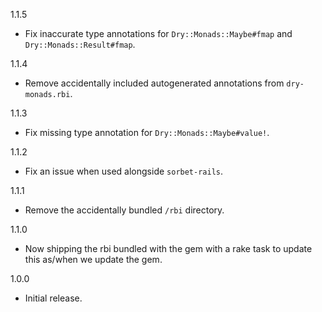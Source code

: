 1.1.5

* Fix inaccurate type annotations for `Dry::Monads::Maybe#fmap` and `Dry::Monads::Result#fmap`.

1.1.4

* Remove accidentally included autogenerated annotations from `dry-monads.rbi`.

1.1.3

* Fix missing type annotation for `Dry::Monads::Maybe#value!`.

1.1.2

* Fix an issue when used alongside `sorbet-rails`.

1.1.1

* Remove the accidentally bundled `/rbi` directory.

1.1.0

* Now shipping the rbi bundled with the gem with a rake task to update this as/when we update the gem.

1.0.0

* Initial release.
